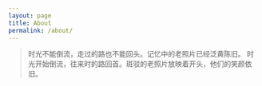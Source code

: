 ```yaml
---
layout: page
title: About
permalink: /about/
---
```


> <i class="fas fa-quote-left fa-3x fa-pull-left"></i>时光不能倒流，走过的路也不能回头。记忆中的老照片已经泛黄陈旧。
                                                      时光开始倒流，往来时的路回首。斑驳的老照片放映着开头，他们的笑颜依旧。

<head> 
    <script defer src="https://use.fontawesome.com/releases/v5.0.13/js/all.js"></script> 
    <script defer src="https://use.fontawesome.com/releases/v5.0.13/js/v4-shims.js"></script> 
</head> 
<link rel="stylesheet" href="https://use.fontawesome.com/releases/v5.0.13/css/all.css">